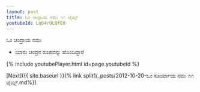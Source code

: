 ```yaml
---
layout: post
title: ಓಂ ಚಂದ್ರಾಯ ನಮಃ ೧೧ ಟೈಮ್ಸ್
youtubeId: Lqb4rOLQfE0
---
```

 
 
 ಓಂ ಚಂದ್ರಾಯ ನಮಃ  
 
 -  ಯಾರು ಚಂದ್ರನ ರೂಪವನ್ನು ಹೊಂದಿದ್ದಾರೆ 
 
  
 
  
 
 
 
 
 
 


{% include youtubePlayer.html id=page.youtubeId %}
 
[Next]({{ site.baseurl }}{% link  split1/_posts/2012-10-20-ಓಂ ಸೂರ್ಯಾಯ ನಮಃ ೧೧ ಟೈಮ್ಸ್.md%})
 
